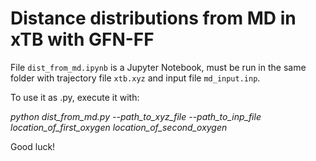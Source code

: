 # Distance distributions from MD in xTB with GFN-FF
File `dist_from_md.ipynb` is a Jupyter Notebook, must be run in the same folder with trajectory file `xtb.xyz` and input file `md_input.inp`.

To use it as .py, execute it with:

*python dist_from_md.py --path_to_xyz_file --path_to_inp_file location_of_first_oxygen location_of_second_oxygen*

Good luck!
